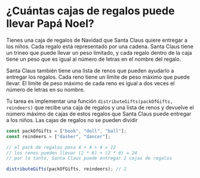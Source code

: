 # ¿Cuántas cajas de regalos puede llevar Papá Noel?

Tienes una caja de regalos de Navidad que Santa Claus quiere entregar a los niños. Cada regalo está representado por una cadena. Santa Claus tiene un trineo que puede llevar un peso limitado, y cada regalo dentro de la caja tiene un peso que es igual al número de letras en el nombre del regalo.

Santa Claus también tiene una lista de renos que pueden ayudarlo a entregar los regalos. Cada reno tiene un límite de peso máximo que puede llevar. El límite de peso máximo de cada reno es igual a dos veces el número de letras en su nombre.

Tu tarea es implementar una función `distributeGifts(packOfGifts, reindeers)` que recibe una caja de regalos y una lista de renos y devuelve el número máximo de cajas de estos regalos que Santa Claus puede entregar a los niños. Las cajas de regalos no se pueden dividir

```javascript
const packOfGifts = ["book", "doll", "ball"];
const reindeers = ["dasher", "dancer"];

// el pack de regalos pesa 4 + 4 + 4 = 12
// los renos pueden llevar (2 * 6) + (2 * 6) = 24
// por lo tanto, Santa Claus puede entregar 2 cajas de regalos

distributeGifts(packOfGifts, reindeers); // 2
```
